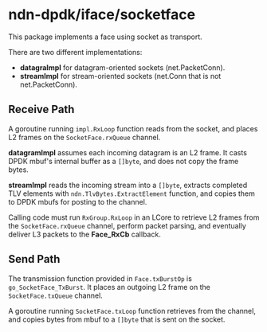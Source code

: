 # ndn-dpdk/iface/socketface

This package implements a face using socket as transport.

There are two different implementations:

* **datagraImpl** for datagram-oriented sockets (net.PacketConn).
* **streamImpl** for stream-oriented sockets (net.Conn that is not net.PacketConn).

## Receive Path

A goroutine running `impl.RxLoop` function reads from the socket, and places L2 frames on the `SocketFace.rxQueue` channel.

**datagramImpl** assumes each incoming datagram is an L2 frame.
It casts DPDK mbuf's internal buffer as a `[]byte`, and does not copy the frame bytes.

**streamImpl** reads the incoming stream into a `[]byte`, extracts completed TLV elements with `ndn.TlvBytes.ExtractElement` function, and copies them to DPDK mbufs for posting to the channel.

Calling code must run `RxGroup.RxLoop` in an LCore to retrieve L2 frames from the `SocketFace.rxQueue` channel, perform packet parsing, and eventually deliver L3 packets to the **Face\_RxCb** callback.

## Send Path

The transmission function provided in `Face.txBurstOp` is `go_SocketFace_TxBurst`.
It places an outgoing L2 frame on the `SocketFace.txQueue` channel.

A goroutine running `SocketFace.txLoop` function retrieves from the channel, and copies bytes from mbuf to a `[]byte` that is sent on the socket.
